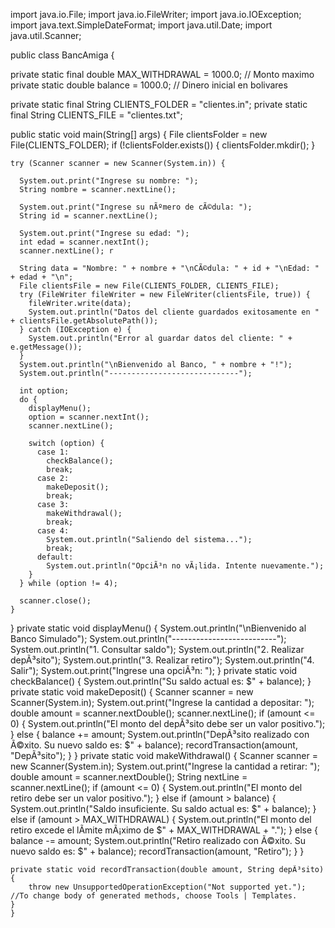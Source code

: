 import java.io.File;
import java.io.FileWriter;
import java.io.IOException;
import java.text.SimpleDateFormat;
import java.util.Date;
import java.util.Scanner;

public class BancAmiga {

  private static final double MAX_WITHDRAWAL = 1000.0; // Monto maximo
  private static double balance = 1000.0; // Dinero inicial en bolivares

  private static final String CLIENTS_FOLDER = "clientes.in";
  private static final String CLIENTS_FILE = "clientes.txt";

  public static void main(String[] args) {
    File clientsFolder = new File(CLIENTS_FOLDER);
    if (!clientsFolder.exists()) {
      clientsFolder.mkdir();
    }

    try (Scanner scanner = new Scanner(System.in)) {
     
      System.out.print("Ingrese su nombre: ");
      String nombre = scanner.nextLine();

      System.out.print("Ingrese su nÃºmero de cÃ©dula: ");
      String id = scanner.nextLine();

      System.out.print("Ingrese su edad: ");
      int edad = scanner.nextInt();
      scanner.nextLine(); r

      String data = "Nombre: " + nombre + "\nCÃ©dula: " + id + "\nEdad: " + edad + "\n";
      File clientsFile = new File(CLIENTS_FOLDER, CLIENTS_FILE);
      try (FileWriter fileWriter = new FileWriter(clientsFile, true)) {
        fileWriter.write(data);
        System.out.println("Datos del cliente guardados exitosamente en " + clientsFile.getAbsolutePath());
      } catch (IOException e) {
        System.out.println("Error al guardar datos del cliente: " + e.getMessage());
      }
      System.out.println("\nBienvenido al Banco, " + nombre + "!");
      System.out.println("-----------------------------");

      int option;
      do {
        displayMenu();
        option = scanner.nextInt();
        scanner.nextLine(); 

        switch (option) {
          case 1:
            checkBalance();
            break;
          case 2:
            makeDeposit();
            break;
          case 3:
            makeWithdrawal();
            break;
          case 4:
            System.out.println("Saliendo del sistema...");
            break;
          default:
            System.out.println("OpciÃ³n no vÃ¡lida. Intente nuevamente.");
        }
      } while (option != 4);

      scanner.close();
    }
  }
  private static void displayMenu() {
    System.out.println("\nBienvenido al Banco Simulado");
    System.out.println("--------------------------");
    System.out.println("1. Consultar saldo");
    System.out.println("2. Realizar depÃ³sito");
    System.out.println("3. Realizar retiro");
    System.out.println("4. Salir");
    System.out.print("Ingrese una opciÃ³n: ");
  }
   private static void checkBalance() {
        System.out.println("Su saldo actual es: $" + balance);
    }
    private static void makeDeposit() {
        Scanner scanner = new Scanner(System.in);
        System.out.print("Ingrese la cantidad a depositar: ");
        double amount = scanner.nextDouble(); 
        scanner.nextLine(); 
        if (amount <= 0) {
            System.out.println("El monto del depÃ³sito debe ser un valor positivo.");
        } else {
            balance += amount;
            System.out.println("DepÃ³sito realizado con Ã©xito. Su nuevo saldo es: $" + balance);
            recordTransaction(amount, "DepÃ³sito");
        }
    }
    private static void makeWithdrawal() {
        Scanner scanner = new Scanner(System.in);
        System.out.print("Ingrese la cantidad a retirar: ");
        double amount = scanner.nextDouble(); 
      String nextLine = scanner.nextLine(); 
        if (amount <= 0) {
            System.out.println("El monto del retiro debe ser un valor positivo.");
        } else if (amount > balance) {
            System.out.println("Saldo insuficiente. Su saldo actual es: $" + balance);
        } else if (amount > MAX_WITHDRAWAL) {
            System.out.println("El monto del retiro excede el lÃ­mite mÃ¡ximo de $" + MAX_WITHDRAWAL + ".");
        } else {
            balance -= amount;
            System.out.println("Retiro realizado con Ã©xito. Su nuevo saldo es: $" + balance);
            recordTransaction(amount, "Retiro");
        }
    }

    private static void recordTransaction(double amount, String depÃ³sito) {
        throw new UnsupportedOperationException("Not supported yet."); //To change body of generated methods, choose Tools | Templates.
    }
    }


 

  
